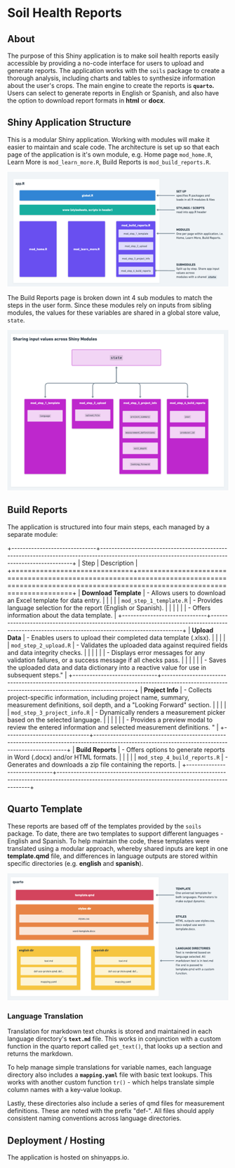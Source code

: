 # Soil Health Reports

## About

The purpose of this Shiny application is to make soil health reports easily accessible by providing a no-code interface for users to upload and generate reports. The application works with the `soils` package to create a thorough analysis, including charts and tables to synthesize information about the user's crops. The main engine to create the reports is **`quarto`.** Users can select to generate reports in English or Spanish, and also have the option to download report formats in **html** or **docx**.

## Shiny Application Structure

This is a modular Shiny application. Working with modules will make it easier to maintain and scale code. The architecture is set up so that each page of the application is it's own module, e.g. Home page `mod_home.R`, Learn More is `mod_learn_more.R`, Build Reports is `mod_build_reports.R`.

![](images/clipboard-3896162950.png)

The Build Reports page is broken down int 4 sub modules to match the steps in the user form. Since these modules rely on inputs from sibling modules, the values for these variables are shared in a global store value, `state`.

![](images/clipboard-1060013026.png)

## Build Reports

The application is structured into four main steps, each managed by a separate module:

+------------------------------+--------------------------------------------------------------------------------------------------------------------------------------------------+
| Step                         | Description                                                                                                                                      |
+==============================+==================================================================================================================================================+
| **Download Template**        | \- Allows users to download an Excel template for data entry.                                                                                    |
|                              |                                                                                                                                                  |
| `mod_step_1_template.R`      | \- Provides language selection for the report (English or Spanish).                                                                              |
|                              |                                                                                                                                                  |
|                              | \- Offers information about the data template.                                                                                                   |
+------------------------------+--------------------------------------------------------------------------------------------------------------------------------------------------+
| **Upload Data**              | \- Enables users to upload their completed data template (.xlsx).                                                                                |
|                              |                                                                                                                                                  |
| `mod_step_2_upload.R`        | \- Validates the uploaded data against required fields and data integrity checks.                                                                |
|                              |                                                                                                                                                  |
|                              | \- Displays error messages for any validation failures, or a success message if all checks pass.                                                 |
|                              |                                                                                                                                                  |
|                              | \- Saves the uploaded data and data dictionary into a reactive value for use in subsequent steps."                                               |
+------------------------------+--------------------------------------------------------------------------------------------------------------------------------------------------+
| **Project Info**             | \- Collects project-specific information, including project name, summary, measurement definitions, soil depth, and a "Looking Forward" section. |
|                              |                                                                                                                                                  |
| `mod_step_3_project_info.R`  | \- Dynamically renders a measurement picker based on the selected language.                                                                      |
|                              |                                                                                                                                                  |
|                              | \- Provides a preview modal to review the entered information and selected measurement definitions. "                                            |
+------------------------------+--------------------------------------------------------------------------------------------------------------------------------------------------+
| **Build Reports**            | \- Offers options to generate reports in Word (.docx) and/or HTML formats.                                                                       |
|                              |                                                                                                                                                  |
| `mod_step_4_build_reports.R` | -   Generates and downloads a zip file containing the reports.                                                                                   |
+------------------------------+--------------------------------------------------------------------------------------------------------------------------------------------------+

## Quarto Template

These reports are based off of the templates provided by the `soils` package. To date, there are two templates to support different languages - English and Spanish. To help maintain the code, these templates were translated using a modular approach, whereby shared inputs are kept in one **template.qmd** file, and differences in language outputs are stored within specific directories (e.g. **english** and **spanish**).

![](images/clipboard-1574793851.png)

### Language Translation

Translation for markdown text chunks is stored and maintained in each language directory's **`text.md`** file. This works in conjunction with a custom function in the quarto report called `get_text()`, that looks up a section and returns the markdown.

To help manage simple translations for variable names, each language directory also includes a **`mapping.yaml`** file with basic text lookups. This works with another custom function `tr()` - which helps translate simple column names with a key-value lookup.

Lastly, these directories also include a series of qmd files for measurement definitions. These are noted with the prefix "def-". All files should apply consistent naming conventions across language directories.

## Deployment / Hosting

The application is hosted on shinyapps.io.
